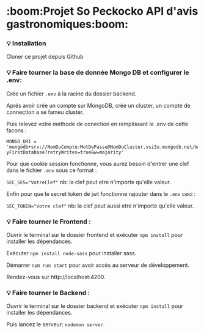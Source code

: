 <h1>:boom:Projet So Peckocko API d'avis gastronomiques:boom:</h1>


### :bulb: Installation

Cloner ce projet depuis Github

### :bulb: Faire tourner la base de donnée Mongo DB et configurer le .env:

Crée un fichier `.env` à la racine du dossier backend.

Aprés avoir crée un compte sur MongoDB, crée un cluster, un compte de connection a se fameu cluster. 

Puis relevez votre méthode de conection en remplissant le .env de cette facons :

`MONGO_URI = 'mongodb+srv://NomDuCompte:MotDePasse@NomDuCluster.vsi3u.mongodb.net/myFirstDatabase?retryWrites=true&w=majority'`
    
Pour que cookie session fonctionne,
vous aurez besoin d'entrer une clef dans le fichier `.env` sous ce format :

`SEC_SES="VotreClef"`
nb: la clef peut etre n'importe qu'elle valeur.

Enfin pour que le secret token de jwt fonctionne rajouter dans le `.env` ceci :

`SEC_TOKEN="Votre clef"`
nb: la clef peut aussi etre n'importe qu'elle valeur.

    
    
### :bulb: Faire tourner le Frontend :

Ouvrir le terminal sur le dossier frontend et exécuter `npm install` pour installer les dépendances.
    
Exécuter `npm install node-sass` pour installer sass.
    
Démarrer `npm run start` pour avoir accès au serveur de développement.
    
Rendez-vous sur http://localhost:4200.
    
### :bulb: Faire tourner le Backend :

Ouvrir le terminal sur le dossier backend et exécuter `npm install` pour installer les dépendances.
    
Puis lancez le serveur: `nodemon server`.
